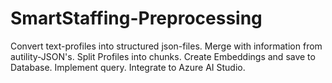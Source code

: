 # SmartStaffing-Preprocessing

Convert text-profiles into structured json-files.
Merge with information from autility-JSON's.
Split Profiles into chunks.
Create Embeddings and save to Database.
Implement query.
Integrate to Azure AI Studio.
